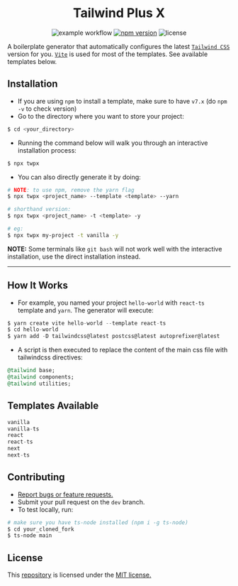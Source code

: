 <div align=center>
  
# Tailwind Plus X
 ![example workflow](https://github.com/joshxfi/tailwind-plus-x/actions/workflows/codeql-analysis.yml/badge.svg)
 [![npm version](https://badge.fury.io/js/twpx.svg)](https://badge.fury.io/js/twpx)
 ![license](https://img.shields.io/badge/license-MIT-brightgreen?style=flat)
 
</div>

A boilerplate generator that automatically configures the latest [`Tailwind CSS`](https://github.com/tailwindlabs/tailwindcss) version for you. [`Vite`](https://github.com/vitejs/vite) is used for most of the templates. See available templates below. 

## Installation
- If you are using `npm` to install a template, make sure to have `v7.x` (do `npm -v` to check version)
- Go to the directory where you want to store your project:
```sh
$ cd <your_directory>
```
- Running the command below will walk you through an interactive installation process:
```sh
$ npx twpx
```
- You can also directly generate it by doing:
```sh
# NOTE: to use npm, remove the yarn flag
$ npx twpx <project_name> --template <template> --yarn

# shorthand version:
$ npx twpx <project_name> -t <template> -y

# eg:
$ npx twpx my-project -t vanilla -y
```
**NOTE:** Some terminals like `git bash` will not work well with the interactive installation, use the direct installation instead.

---

## How It Works
- For example, you named your project `hello-world` with `react-ts` template and `yarn`. The generator will execute:
```js
$ yarn create vite hello-world --template react-ts
$ cd hello-world
$ yarn add -D tailwindcss@latest postcss@latest autoprefixer@latest
```
- A script is then executed to replace the content of the main css file with tailwindcss directives:
```ruby
@tailwind base;
@tailwind components;
@tailwind utilities;
```

## Templates Available
```js
vanilla
vanilla-ts
react
react-ts
next
next-ts
```

## Contributing
- [Report bugs or feature requests.](https://github.com/joshxfi/tailwind-plus-x/issues)
- Submit your pull request on the `dev` branch.
- To test locally, run:
```sh
# make sure you have ts-node installed (npm i -g ts-node)
$ cd your_cloned_fork
$ ts-node main
```

## License
This [repository](https://github.com/joshxfi/tailwind-plus-x) is licensed under the [MIT license.](https://github.com/joshxfi/trackAsOne/blob/main/LICENSE)
